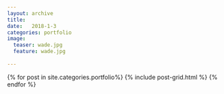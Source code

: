```yaml
---
layout: archive
title:  
date:   2018-1-3
categories: portfolio
image:
  teaser: wade.jpg
  feature: wade.jpg
  
---
```


<div class="tiles">
{% for post in site.categories.portfolio%}
  {% include post-grid.html %}
{% endfor %}
</div>
